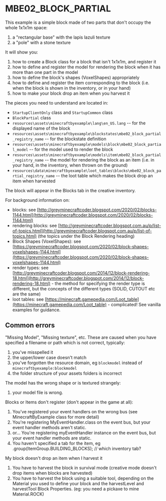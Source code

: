 # MBE02_BLOCK_PARTIAL

This example is a simple block made of two parts that don't occupy the whole 1x1x1m space:

1. a "rectangular base" with the lapis lazuli texture
1. a "pole" with a stone texture

It will show you:

1. how to create a Block class for a block that isn't 1x1x1m, and register it
1. how to define and register the model for rendering the block when it has more than one part in the model
1. how to define the block's shapes (VoxelShapes) appropriately
1. how to define and register the item corresponding to the block (i.e. when the block is shown in the inventory, or in your hand)
1. how to make your block drop an item when you harvest it

The pieces you need to understand are located in:

* `StartupClientOnly` class and `StartupCommon` class
* `BlockPartial` class
* `resources\assets\minecraftbyexample\lang\en_US.lang` -- for the displayed name of the block
* `resources\assets\minecraftbyexample\blockstates\mbe02_block_partial_registry_name` -- for the blockstate definition
* `resources\assets\minecraftbyexample\models\block\mbe02_block_partial_model` -- for the model used to render the block
* `resources\assets\minecraftbyexample\models\item\mbe02_block_partial_registry_name` -- the model for rendering the block as an item (i.e. in your hand, in the inventory, when thrown on the ground)
* `resources\data\minecraftbyexample\loot_tables\blocks\mbe02_block_partial_registry_name` -- the loot table which makes the block drop an item when harvested

The block will appear in the Blocks tab in the creative inventory.

For background information on:

* blocks: see [http://greyminecraftcoder.blogspot.com/2020/02/blocks-1144.html](http://greyminecraftcoder.blogspot.com/2020/02/blocks-1144.html)
* rendering blocks: see [http://greyminecraftcoder.blogspot.com.au/p/list-of-topics.html](http://greyminecraftcoder.blogspot.com.au/p/list-of-topics.html) (the topics under the Block Rendering heading)
* Block Shapes (VoxelShapes): see [https://greyminecraftcoder.blogspot.com/2020/02/block-shapes-voxelshapes-1144.html](https://greyminecraftcoder.blogspot.com/2020/02/block-shapes-voxelshapes-1144.html)
* render types: see [http://greyminecraftcoder.blogspot.com/2014/12/block-rendering-18.html](http://greyminecraftcoder.blogspot.com/2014/12/block-rendering-18.html) - the method for specifying the render type is different, but the concepts of the different types (SOLID, CUTOUT etc are the same)
* loot tables: see [https://minecraft.gamepedia.com/Loot_table](https://minecraft.gamepedia.com/Loot_table) - complicated!  See vanilla examples for guidance.
## Common errors

"Missing Model", "Missing texture", etc. These are caused when you have specified a filename or path which is not correct, typically:

1. you've misspelled it
1. the upper/lower case doesn't match
1. you've forgotten the resource domain, eg `blockmodel` instead of `minecraftbyexample:blockmodel`
1. the folder structure of your assets folders is incorrect

The model has the wrong shape or is textured strangely:

1. your model file is wrong. 

Blocks or Items don't register (don't appear in the game at all):
1. You've registered your event handlers on the wrong bus (see MinecraftByExample class for more detail)
1. You're registering MyEventHandler.class on the event bus, but your event handler methods aren't static.
  1. or... You're registering myEventHandler instance on the event bus, but your event handler methods are static.
1. You haven't specified a tab for the item, eg .group(ItemGroup.BUILDING_BLOCKS);  // which inventory tab?

My block doesn't drop an item when I harvest it
1. You have to harvest the block in survival mode (creative mode doesn't drop items when blocks are harvested)
1. You have to harvest the block using a suitable tool, depending on the Material you used to define your block and 
the harvestLevel and harvestTool Block Properties.  (eg: you need a pickaxe to mine Material.ROCK)
